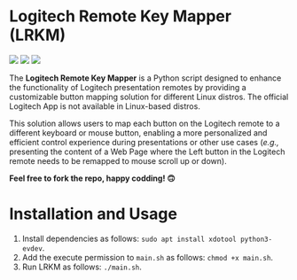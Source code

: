 # Logitech Remote Key Mapper (LRKM)
![](https://img.shields.io/badge/Python-97ca00?style=for-the-badge&logo=python&logoColor=white)
![](https://img.shields.io/badge/Tested-Logitech%20R500-blue)
![](https://img.shields.io/badge/Distro%20Tested-Debian%2012-orange)

The **Logitech Remote Key Mapper** is a Python script designed to enhance the functionality of Logitech presentation remotes by providing a customizable button mapping solution for different Linux distros. The official Logitech App is not available in Linux-based distros. 

This solution allows users to map each button on the Logitech remote to a different keyboard or mouse button, enabling a more personalized and efficient control experience during presentations or other use cases (_e.g.,_ presenting the content of a Web Page where the Left button in the Logitech remote needs to be remapped to mouse scroll up or down).

**Feel free to fork the repo, happy codding! 🙃**

# Installation and Usage
1. Install dependencies as follows: `sudo apt install xdotool python3-evdev`.
2. Add the execute permission to `main.sh` as follows: `chmod +x main.sh`.
4. Run LRKM as follows: `./main.sh`.
